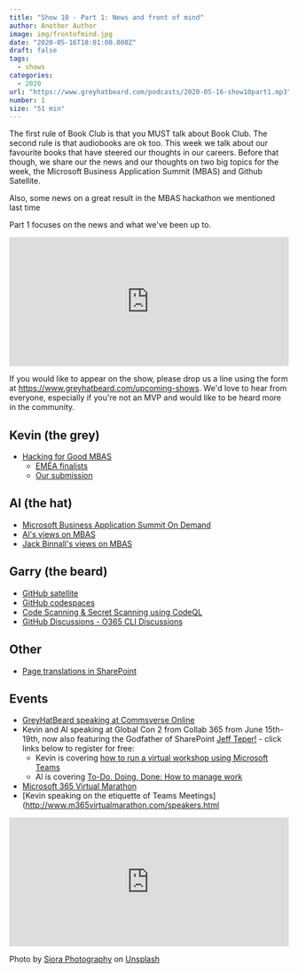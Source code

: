 ```yaml
---
title: "Show 10 - Part 1: News and front of mind"
author: Another Author
image: img/frontofmind.jpg
date: "2020-05-16T18:01:00.000Z"
draft: false
tags: 
  - shows
categories:
  - 2020
url: "https://www.greyhatbeard.com/podcasts/2020-05-16-show10part1.mp3"
number: 1
size: "51 min"
---
```


The first rule of Book Club is that you MUST talk about Book Club. The second rule is that audiobooks are ok too. This week we talk about our favourite books that have steered our thoughts in our careers. Before that though, we share our the news and our thoughts on two big topics for the week, the Microsoft Business Application Summit (MBAS) and Github Satellite.

Also, some news on a great result in the MBAS hackathon we mentioned last time

Part 1 focuses on the news and what we've been up to. 

<iframe src="https://open.spotify.com/embed-podcast/episode/1RXVXsL9AkbIb9G8EyCuU1" width="100%" height="232" frameborder="0" allowtransparency="true" allow="encrypted-media"></iframe>

If you would like to appear on the show, please drop us a line using the form at https://www.greyhatbeard.com/upcoming-shows. We'd love to hear from everyone, especially if you're not an MVP and would like to be heard more in the community.

## Kevin (the grey)
- [Hacking for Good MBAS](http://AKA.MS/Hack4GoodMBAS)
  - [EMEA finalists](https://t.co/pTdFmtYY1B?amp=1)
  - [Our submission](https://www.youtube.com/watch?v=8jY3RQYH9Tc)

## Al (the hat)
- [Microsoft Business Application Summit On Demand](https://cloudblogs.microsoft.com/dynamics365/bdm/2020/05/11/watch-on-demand-sessions-from-microsoft-business-applications-summit-2020/)
- [Al's views on MBAS](https://blog.eardley.org.uk/2020/05/thoughts-on-mbas-2020/)
- [Jack Binnall's views on MBAS](https://jackbinnall.com/2020/05/07/microsoft-business-applications-summit-2020-my-highlights/)

## Garry (the beard)
- [GitHub satellite](https://githubsatellite.com/)
- [GitHub codespaces](https://github.com/features/codespaces/)
- [Code Scanning & Secret Scanning using CodeQL](https://github.com/features/#code-review)
- [GitHub Discussions - O365 CLI Discussions](https://github.com/pnp/office365-cli/discussions)

## Other
- [Page translations in SharePoint](https://digitalworkplace365.wordpress.com/2020/05/05/creating-a-sharepoint-page-translation-extension-using-azure-cognitive-services/)

## Events
- [GreyHatBeard speaking at Commsverse Online](https://online.commsverse.com/presentations/the-etiquette-of-teams-panel-session/)
- Kevin and Al speaking at Global Con 2 from Collab 365 from June 15th-19th, now also featuring the Godfather of SharePoint [Jeff Teper!](https://twitter.com/jeffteper) - click links below to register for free:
  - Kevin is covering [how to run a virtual workshop using Microsoft Teams](https://partners.collab365.community/16428/41362)
  - Al is covering [To-Do, Doing, Done: How to manage work](https://partners.collab365.community/16428/41362)
- [Microsoft 365 Virtual Marathon](https://www.eventbrite.com/e/microsoft-365-virtual-marathon-brought-to-you-by-spc-and-the-community-tickets-102220839282)
 - [Kevin speaking on the etiquette of Teams Meetings](http://www.m365virtualmarathon.com/speakers.html

<iframe src="https://open.spotify.com/embed-podcast/episode/1RXVXsL9AkbIb9G8EyCuU1" width="100%" height="232" frameborder="0" allowtransparency="true" allow="encrypted-media"></iframe>

Photo by [Siora Photography](https://unsplash.com/@siora18?utm_source=unsplash&utm_medium=referral&utm_content=creditCopyText) on [Unsplash](https://unsplash.com/@siora18)
